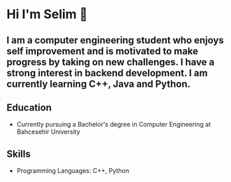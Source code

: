 # Hi I'm Selim 👋

## I am a computer engineering student who enjoys self improvement and is motivated to make progress by taking on new challenges. I have a strong interest in backend development. I am currently learning C++, Java and Python.

## Education
- Currently pursuing a Bachelor's degree in Computer Engineering at Bahcesehir University

## Skills
- Programming Languages: C++, Python


<!--
**selimhocaoglu/selimhocaoglu** is a ✨ _special_ ✨ repository because its `README.md` (this file) appears on your GitHub profile.

Here are some ideas to get you started:

- 🔭 I’m currently working on ...
- 🌱 I’m currently learning ...
- 👯 I’m looking to collaborate on ...
- 🤔 I’m looking for help with ...
- 💬 Ask me about ...
- 📫 How to reach me: ...
- 😄 Pronouns: ...
- ⚡ Fun fact: ...
-->
